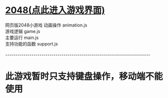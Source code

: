 # [2048(点此进入游戏界面)](https://xlearner.github.io/2048/2048)
网页版2048小游戏
动画操作       animation.js <br>
游戏逻辑       game.js<br>
主要运行       main.js<br>
支持功能的函数  support.js<br>
<br>
------------------------------------------------------------------------<br>
# 此游戏暂时只支持键盘操作，移动端不能使用
